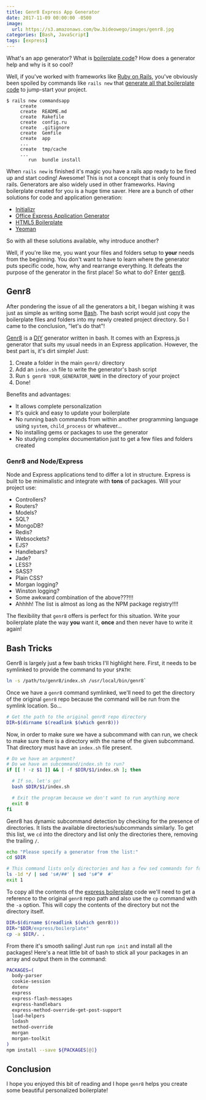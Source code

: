 ```yaml
---
title: Genr8 Express App Generator
date: 2017-11-09 00:00:00 -0500
image:
  url: https://s3.amazonaws.com/bw.bideowego/images/genr8.jpg
categories: [Bash, JavaScript]
tags: [express]
---
```



What's an app generator? What is [boilerplate code](https://en.wikipedia.org/wiki/Boilerplate_code)? How does a generator help and why is it so cool?

Well, if you've worked with frameworks like [Ruby on Rails](http://rubyonrails.org/), you've obviously been spoiled by commands like `rails new` that [generate all that boilerplate code](http://guides.rubyonrails.org/command_line.html#rails-new) to jump-start your project.

```
$ rails new commandsapp
     create
     create  README.md
     create  Rakefile
     create  config.ru
     create  .gitignore
     create  Gemfile
     create  app
     ...
     create  tmp/cache
     ...
        run  bundle install
```


When `rails new` is finished it's magic you have a rails app ready to be fired up and start coding! Awesome! This is not a concept that is only found in rails. Generators are also widely used in other frameworks. Having boilerplate created for you is a huge time saver. Here are a bunch of other solutions for code and application generation:

- [Initializr](http://www.initializr.com/)
- [Office Express Application Generator](https://expressjs.com/en/starter/generator.html)
- [HTML5 Boilerplate](https://html5boilerplate.com/)
- [Yeoman](http://yeoman.io/generators/)

So with all these solutions available, why introduce another?

Well, if you're like me, you want your files and folders setup to **your** needs from the beginning. You don't want to have to learn where the generator puts specific code, how, why and rearrange everything. It defeats the purpose of the generator in the first place! So what to do? Enter [genr8](https://github.com/BideoWego/genr8).


## Genr8

After pondering the issue of all the generators a bit, I began wishing it was just as simple as writing some [Bash](http://tldp.org/HOWTO/Bash-Prog-Intro-HOWTO-2.html#ss2.1). The bash script would just copy the boilerplate files and folders into my newly created project directory. So I came to the conclusion, "let's do that"!

[Genr8](https://github.com/BideoWego/genr8) is a [DIY](https://en.wikipedia.org/wiki/Do_it_yourself) generator written in bash. It comes with an Express.js generator that suits my usual needs in an Express application. However, the best part is, it's dirt simple! Just:

1. Create a folder in the main `genr8/` directory
1. Add an `index.sh` file to write the generator's bash script
1. Run `$ genr8 YOUR_GENERATOR_NAME` in the directory of your project
1. Done!

Benefits and advantages:

- It allows complete personalization
- It's quick and easy to update your boilerplate
- No running bash commands from within another programming language using `system`, `child_process` or whatever...
- No installing gems or packages to use the generator
- No studying complex documentation just to get a few files and folders created


### Genr8 and Node/Express

Node and Express applications tend to differ a lot in structure. Express is built to be minimalistic and integrate with **tons** of packages. Will your project use:

- Controllers?
- Routers?
- Models?
- SQL?
- MongoDB?
- Redis?
- Websockets?
- EJS?
- Handlebars?
- Jade?
- LESS?
- SASS?
- Plain CSS?
- Morgan logging?
- Winston logging?
- Some awkward combination of the above???!!!
- Ahhhh! The list is almost as long as the NPM package registry!!!!

The flexibility that `genr8` offers is perfect for this situation. Write your boilerplate plate the way **you** want it, **once** and then never have to write it again!


## Bash Tricks

Genr8 is largely just a few bash tricks I'll highlight here. First, it needs to be symlinked to provide the command to your `$PATH`:

```bash
ln -s /path/to/genr8/index.sh /usr/local/bin/genr8`
```

Once we have a `genr8` command symlinked, we'll need to get the directory of the original `genr8` repo because the command will be run from the symlink location. So...

```bash
# Get the path to the original genr8 repo directory
DIR=$(dirname $(readlink $(which genr8)))
```


Now, in order to make sure we have a subcommand with can run, we check to make sure there is a directory with the name of the given subcommand. That directory must have an `index.sh` file present.

```bash
# Do we have an argument?
# Do we have an subcommand/index.sh to run?
if [[ ! -z $1 ]] && [ -f $DIR/$1/index.sh ]; then

  # If so, let's go!
  bash $DIR/$1/index.sh

  # Exit the program because we don't want to run anything more
  exit 0
fi
```


Genr8 has dynamic subcommand detection by checking for the presence of directories. It lists the available directories/subcommands similarly. To get this list, we `cd` into the directory and list only the directories there, removing the trailing `/`.

```bash
echo "Please specify a generator from the list:"
cd $DIR

# This command lists only directories and has a few sed commands for formatting
ls -1d */ | sed 's#/##' | sed 's#^#  #'
exit 1
```


To copy all the contents of the [express boilerplate](https://github.com/BideoWego/genr8/tree/master/express/boilerplate) code we'll need to get a reference to the original `genr8` repo path and also use the `cp` command with the `-a` option. This will copy the contents of the directory but not the directory itself.

```bash
DIR=$(dirname $(readlink $(which genr8)))
DIR="$DIR/express/boilerplate"
cp -a $DIR/. .
```

From there it's smooth sailing! Just run `npm init` and install all the packages! Here's a neat little bit of bash to stick all your packages in an array and output them in the command:

```bash
PACKAGES=(
  body-parser
  cookie-session
  dotenv
  express
  express-flash-messages
  express-handlebars
  express-method-override-get-post-support
  load-helpers
  lodash
  method-override
  morgan
  morgan-toolkit
)
npm install --save ${PACKAGES[@]}
```


## Conclusion

I hope you enjoyed this bit of reading and I hope `genr8` helps you create some beautiful personalized boilerplate!






























